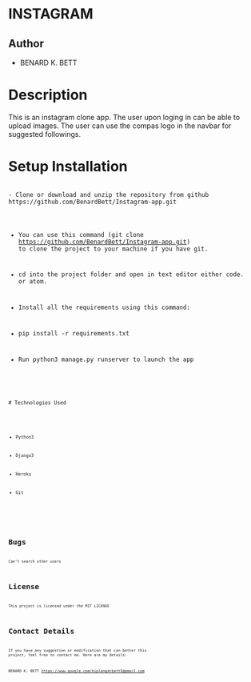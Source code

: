 # INSTAGRAM

## Author
- BENARD K. BETT

# Description
This is an instagram clone app. The user upon loging in can be able to upload images. The user can use the compas logo in the navbar for suggested followings.


# Setup Installation
<precode>
<code>
- Clone or download and unzip the repository from github https://github.com/BenardBett/Instagram-app.git

- You can use this command (git clone https://github.com/BenardBett/Instagram-app.git) to clone the project to your machine if you have git.

- cd into the project folder and open in text editor either code. or atom.

- Install all the requirements using this command:

- pip install -r requirements.txt
- Run python3 manage.py runserver to launch the app
<code>
<precode>
# Technologies Used
<precode>
<code>

- Python3

- Django3

- Heroku

- Git
<code>
<precode>

# Bugs
Can't search other users



# License
This project is licensed under the MIT LICENSE

# Contact Details
If you have any suggestion or modification that can better this project, feel free to contact me. Here are my details:

BENARD K. BETT 
https://www.google.com/kiplangatbett5@gmail.com

